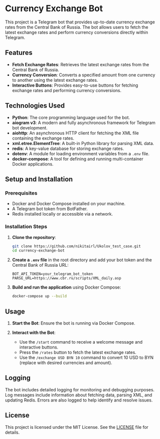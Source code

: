 # Currency Exchange Bot

This project is a Telegram bot that provides up-to-date currency exchange rates from the Central Bank of Russia. The bot allows users to fetch the latest exchange rates and perform currency conversions directly within Telegram.

## Features

- **Fetch Exchange Rates**: Retrieves the latest exchange rates from the Central Bank of Russia.
- **Currency Conversion**: Converts a specified amount from one currency to another using the latest exchange rates.
- **Interactive Buttons**: Provides easy-to-use buttons for fetching exchange rates and performing currency conversions.

## Technologies Used

- **Python**: The core programming language used for the bot.
- **aiogram v3**: A modern and fully asynchronous framework for Telegram bot development.
- **aiohttp**: An asynchronous HTTP client for fetching the XML file containing the exchange rates.
- **xml.etree.ElementTree**: A built-in Python library for parsing XML data.
- **redis**: A key-value database for storing exchange rates.
- **dotenv**: A module for loading environment variables from a `.env` file.
- **docker-compose**: A tool for defining and running multi-container Docker applications.

## Setup and Installation

### Prerequisites

- Docker and Docker Compose installed on your machine.
- A Telegram bot token from BotFather.
- Redis installed locally or accessible via a network.

### Installation Steps

1. **Clone the repository**:
    ```sh
    git clone https://github.com/nikitairl/Ukolov_test_case.git
    cd currency-exchange-bot
    ```

2. **Create a `.env` file** in the root directory and add your bot token and the Central Bank of Russia URL:
    ```env
    BOT_API_TOKEN=your_telegram_bot_token
    PARSE_URL=https://www.cbr.ru/scripts/XML_daily.asp
    ```

3. **Build and run the application** using Docker Compose:
    ```sh
    docker-compose up --build
    ```

## Usage

1. **Start the Bot**: Ensure the bot is running via Docker Compose.

2. **Interact with the Bot**:
    - Use the `/start` command to receive a welcome message and interactive buttons.
    - Press the `/rates` button to fetch the latest exchange rates.
    - Use the `/exchange USD BYN 10` command to convert 10 USD to BYN (replace with desired currencies and amount).

## Logging

The bot includes detailed logging for monitoring and debugging purposes. Log messages include information about fetching data, parsing XML, and updating Redis. Errors are also logged to help identify and resolve issues.

## License

This project is licensed under the MIT License. See the [LICENSE](LICENSE) file for details.
